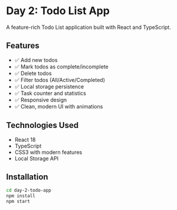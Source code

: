 # Day 2: Todo List App

A feature-rich Todo List application built with React and TypeScript.

## Features
- ✅ Add new todos
- ✅ Mark todos as complete/incomplete
- ✅ Delete todos
- ✅ Filter todos (All/Active/Completed)
- ✅ Local storage persistence
- ✅ Task counter and statistics
- ✅ Responsive design
- ✅ Clean, modern UI with animations

## Technologies Used
- React 18
- TypeScript
- CSS3 with modern features
- Local Storage API

## Installation
```bash
cd day-2-todo-app
npm install
npm start